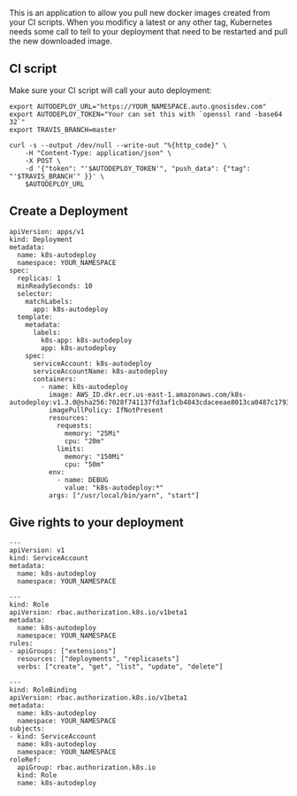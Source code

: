 This is an application to allow you pull new docker images created from your CI 
scripts. When you modificy a latest or any other tag, Kubernetes needs some
call to tell to your deployment that need to be restarted and pull the new 
downloaded image.

## CI script

Make sure your CI script will call your auto deployment:

```
export AUTODEPLOY_URL="https://YOUR_NAMESPACE.auto.gnosisdev.com"
export AUTODEPLOY_TOKEN="Your can set this with `openssl rand -base64 32`"
export TRAVIS_BRANCH=master

curl -s --output /dev/null --write-out "%{http_code}" \
    -H "Content-Type: application/json" \
    -X POST \
    -d '{"token": "'$AUTODEPLOY_TOKEN'", "push_data": {"tag": "'$TRAVIS_BRANCH'" }}' \
    $AUTODEPLOY_URL
```

## Create a Deployment

```
apiVersion: apps/v1
kind: Deployment
metadata:
  name: k8s-autodeploy
  namespace: YOUR_NAMESPACE
spec:
  replicas: 1
  minReadySeconds: 10
  selector:
    matchLabels:
      app: k8s-autodeploy
  template:
    metadata:
      labels:
        k8s-app: k8s-autodeploy
        app: k8s-autodeploy
    spec:
      serviceAccount: k8s-autodeploy
      serviceAccountName: k8s-autodeploy
      containers:
        - name: k8s-autodeploy
          image: AWS_ID.dkr.ecr.us-east-1.amazonaws.com/k8s-autodeploy:v1.3.0@sha256:7028f741137fd3af1cb4843cdaceeae8013ca0487c17938913b72c36dbe9eebb
          imagePullPolicy: IfNotPresent
          resources:
            requests:
              memory: "25Mi"
              cpu: "20m"
            limits:
              memory: "150Mi"
              cpu: "50m"
          env:
            - name: DEBUG
              value: "k8s-autodeploy:*"
          args: ["/usr/local/bin/yarn", "start"]
```

## Give rights to your deployment

```
---
apiVersion: v1
kind: ServiceAccount
metadata:
  name: k8s-autodeploy
  namespace: YOUR_NAMESPACE

---
kind: Role
apiVersion: rbac.authorization.k8s.io/v1beta1
metadata:
  name: k8s-autodeploy
  namespace: YOUR_NAMESPACE
rules:
- apiGroups: ["extensions"]
  resources: ["deployments", "replicasets"]
  verbs: ["create", "get", "list", "update", "delete"]

---
kind: RoleBinding
apiVersion: rbac.authorization.k8s.io/v1beta1
metadata:
  name: k8s-autodeploy
  namespace: YOUR_NAMESPACE
subjects:
- kind: ServiceAccount
  name: k8s-autodeploy
  namespace: YOUR_NAMESPACE
roleRef:
  apiGroup: rbac.authorization.k8s.io
  kind: Role
  name: k8s-autodeploy
```
